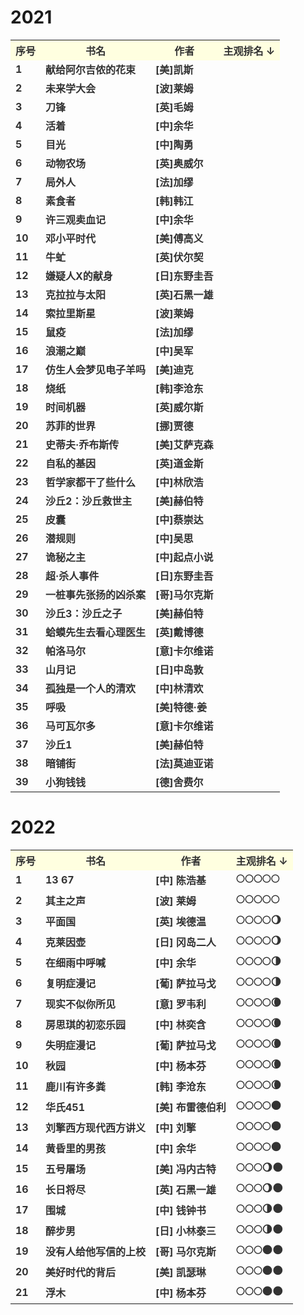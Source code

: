 # 2021

<table style="color:#333333;font-weight:bold">
    <tr style="background-color:#FFFFE0"><th>序号</th><th>书名</th><th>作者</th><th>主观排名  ↓</th></tr>
    <tr><td>1</td><td>献给阿尔吉侬的花束</td><td>[美]凯斯</td><td></td></tr>
    <tr><td>2</td><td>未来学大会</td><td>[波]莱姆</td><td></td></tr>
    <tr><td>3</td><td>刀锋</td><td>[英]毛姆</td><td></td></tr>
    <tr><td>4</td><td>活着</td><td>[中]余华</td><td></td></tr>
    <tr><td>5</td><td>目光</td><td>[中]陶勇</td><td></td></tr>
    <tr><td>6</td><td>动物农场</td><td>[英]奥威尔</td><td></td></tr>
    <tr><td>7</td><td>局外人</td><td>[法]加缪</td><td></td></tr>
    <tr><td>8</td><td>素食者</td><td>[韩]韩江</td><td></td></tr>
    <tr><td>9</td><td>许三观卖血记</td><td>[中]余华</td><td></td></tr>
    <tr><td>10</td><td>邓小平时代</td><td>[美]傅高义</td><td></td></tr>
    <tr><td>11</td><td>牛虻</td><td>[英]伏尔契</td><td></td></tr>
    <tr><td>12</td><td>嫌疑人X的献身</td><td>[日]东野圭吾</td><td></td></tr>
    <tr><td>13</td><td>克拉拉与太阳</td><td>[英]石黑一雄</td><td></td></tr>
    <tr><td>14</td><td>索拉里斯星</td><td>[波]莱姆</td><td></td></tr>
    <tr><td>15</td><td>鼠疫</td><td>[法]加缪</td><td></td></tr>
    <tr><td>16</td><td>浪潮之巅</td><td>[中]吴军</td><td></td></tr>
    <tr><td>17</td><td>仿生人会梦见电子羊吗</td><td>[美]迪克</td><td></td></tr>
    <tr><td>18</td><td>烧纸</td><td>[韩]李沧东</td><td></td></tr>
    <tr><td>19</td><td>时间机器</td><td>[英]威尔斯</td><td></td></tr>
    <tr><td>20</td><td>苏菲的世界</td><td>[挪]贾德</td><td></td></tr>
    <tr><td>21</td><td>史蒂夫·乔布斯传</td><td>[美]艾萨克森</td><td></td></tr>
    <tr><td>22</td><td>自私的基因</td><td>[英]道金斯</td><td></td></tr>
    <tr><td>23</td><td>哲学家都干了些什么</td><td>[中]林欣浩</td><td></td></tr>
    <tr><td>24</td><td>沙丘2：沙丘救世主</td><td>[美]赫伯特</td><td></td></tr>
    <tr><td>25</td><td>皮囊</td><td>[中]蔡崇达</td><td></td></tr>
    <tr><td>26</td><td>潜规则</td><td>[中]吴思</td><td></td></tr>
    <tr><td>27</td><td>诡秘之主</td><td>[中]起点小说</td><td></td></tr>
    <tr><td>28</td><td>超·杀人事件</td><td>[日]东野圭吾</td><td></td></tr>
    <tr><td>29</td><td>一桩事先张扬的凶杀案</td><td>[哥]马尔克斯</td><td></td></tr>
    <tr><td>30</td><td>沙丘3：沙丘之子</td><td>[美]赫伯特</td><td></td></tr>
    <tr><td>31</td><td>蛤蟆先生去看心理医生</td><td>[英]戴博德</td><td></td></tr>
    <tr><td>32</td><td>帕洛马尔</td><td>[意]卡尔维诺</td><td></td></tr>
    <tr><td>33</td><td>山月记</td><td>[日]中岛敦</td><td></td></tr>
    <tr><td>34</td><td>孤独是一个人的清欢</td><td>[中]林清欢</td><td></td></tr>
    <tr><td>35</td><td>呼吸</td><td>[美]特德·姜</td><td></td></tr>
    <tr><td>36</td><td>马可瓦尔多</td><td>[意]卡尔维诺</td><td></td></tr>
    <tr><td>37</td><td>沙丘1</td><td>[美]赫伯特</td><td></td></tr>
    <tr><td>38</td><td>暗铺街</td><td>[法]莫迪亚诺</td><td></td></tr>
    <tr><td>39</td><td>小狗钱钱</td><td>[德]舍费尔</td><td></td></tr>
</table>










# 2022

<table style="color:#333333;font-weight:bold">
    <tr style="background-color:#FFFFE0"><th>序号</th><th>书名</th><th>作者</th><th>主观排名  ↓</th></tr>
    <tr><td>1</td><td>13 67</td><td>[中] 陈浩基</td><td>🌕🌕🌕🌕🌕</td></tr>
    <tr><td>2</td><td>其主之声</td><td>[波] 莱姆</td><td>🌕🌕🌕🌕🌕</td></tr>
    <tr><td>3</td><td>平面国</td><td>[英] 埃德温</td><td>🌕🌕🌕🌕🌖</td></tr>
    <tr><td>4</td><td>克莱因壶</td><td>[日] 冈岛二人</td><td>🌕🌕🌕🌕🌖</td></tr>
    <tr><td>5</td><td>在细雨中呼喊</td><td>[中] 余华</td><td>🌕🌕🌕🌕🌗</td></tr>
    <tr><td>6</td><td>复明症漫记</td><td>[葡] 萨拉马戈</td><td>🌕🌕🌕🌕🌗</td></tr>
    <tr><td>7</td><td>现实不似你所见</td><td>[意] 罗韦利</td><td>🌕🌕🌕🌕🌘</td></tr>
    <tr><td>8</td><td>房思琪的初恋乐园</td><td>[中] 林奕含</td><td>🌕🌕🌕🌕🌘</td></tr>
    <tr><td>9</td><td>失明症漫记</td><td>[葡] 萨拉马戈</td><td>🌕🌕🌕🌕🌘</td></tr>
    <tr><td>10</td><td>秋园</td><td>[中] 杨本芬</td><td>🌕🌕🌕🌕🌘</td></tr>
    <tr><td>11</td><td>鹿川有许多粪</td><td>[韩] 李沧东</td><td>🌕🌕🌕🌕🌘</td></tr>
    <tr><td>12</td><td>华氏451</td><td>[美] 布雷德伯利</td><td>🌕🌕🌕🌕🌑</td></tr>
    <tr><td>13</td><td>刘擎西方现代西方讲义</td><td>[中] 刘擎</td><td>🌕🌕🌕🌕🌑</td></tr>
    <tr><td>14</td><td>黄昏里的男孩</td><td>[中] 余华</td><td>🌕🌕🌕🌕🌑</td></tr>
    <tr><td>15</td><td>五号屠场</td><td>[美] 冯内古特</td><td>🌕🌕🌕🌖🌑</td></tr>
    <tr><td>16</td><td>长日将尽</td><td>[英] 石黑一雄</td><td>🌕🌕🌕🌖🌑</td></tr>
    <tr><td>17</td><td>围城</td><td>[中] 钱钟书</td><td>🌕🌕🌕🌗🌑</td></tr>
    <tr><td>18</td><td>醉步男</td><td>[日] 小林泰三</td><td>🌕🌕🌕🌗🌑</td></tr>
    <tr><td>19</td><td>没有人给他写信的上校</td><td>[哥] 马尔克斯</td><td>🌕🌕🌕🌑🌑</td></tr>
    <tr><td>20</td><td>美好时代的背后</td><td>[美] 凯瑟琳</td><td>🌕🌕🌕🌑🌑</td></tr>
    <tr><td>21</td><td>浮木</td><td>[中] 杨本芬</td><td>🌕🌕🌕🌑🌑</td></tr>
</table>
